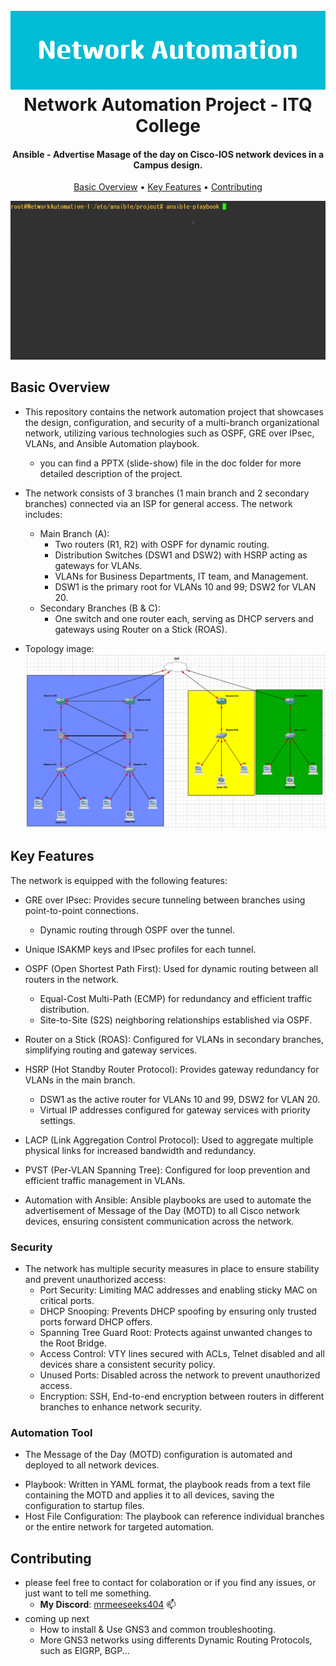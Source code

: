 <h1 align="center">
  <br>
  <img src="Images/README images/Network_Automation2.png" alt="Network Automation" width="1000">
  <br>
  Network Automation Project - ITQ College
  <br>
</h1>

<h4 align="center">Ansible - Advertise Masage of the day on Cisco-IOS network devices in a Campus design.</h4>

<p align="center">
  <a href="#basic-overview">Basic Overview</a> •
  <a href="#key-features">Key Features</a> •
  <a href="#contributing">Contributing</a> 
</p>

<p align="center">
    <img src="/Images/README images/Ansible running2.gif">
</p>

## Basic Overview
* This repository contains the network automation project that showcases the design, configuration, and security of a multi-branch organizational network, utilizing various technologies such as OSPF, GRE over IPsec, VLANs, and Ansible Automation playbook.
  -  you can find a PPTX (slide-show) file in the doc folder for more detailed description of the project.
  
* The network consists of 3 branches (1 main branch and 2 secondary branches) connected via an ISP for general access. The network includes:
  - Main Branch (A):
    - Two routers (R1, R2) with OSPF for dynamic routing.
    - Distribution Switches (DSW1 and DSW2) with HSRP acting as gateways for VLANs.
    - VLANs for Business Departments, IT team, and Management.
    - DSW1 is the primary root for VLANs 10 and 99; DSW2 for VLAN 20.
  - Secondary Branches (B & C):
    - One switch and one router each, serving as DHCP servers and gateways using Router on a Stick (ROAS).

* Topology image:
![Project Topology](Images/topology/2.png)


## Key Features
The network is equipped with the following features:
* GRE over IPsec: Provides secure tunneling between branches using point-to-point connections.
  - Dynamic routing through OSPF over the tunnel.

* Unique ISAKMP keys and IPsec profiles for each tunnel.
* OSPF (Open Shortest Path First): Used for dynamic routing between all routers in the network.
  - Equal-Cost Multi-Path (ECMP) for redundancy and efficient traffic distribution.
  - Site-to-Site (S2S) neighboring relationships established via OSPF.
* Router on a Stick (ROAS): Configured for VLANs in secondary branches, simplifying routing and gateway services.
* HSRP (Hot Standby Router Protocol): Provides gateway redundancy for VLANs in the main branch.
  - DSW1 as the active router for VLANs 10 and 99, DSW2 for VLAN 20.
  - Virtual IP addresses configured for gateway services with priority settings.
* LACP (Link Aggregation Control Protocol): Used to aggregate multiple physical links for increased bandwidth and redundancy.
* PVST (Per-VLAN Spanning Tree): Configured for loop prevention and efficient traffic management in VLANs.
* Automation with Ansible: Ansible playbooks are used to automate the advertisement of Message of the Day (MOTD) to all Cisco network devices, ensuring consistent communication across the network.


### Security
* The network has multiple security measures in place to ensure stability and prevent unauthorized access:
  - Port Security: Limiting MAC addresses and enabling sticky MAC on critical ports.
  - DHCP Snooping: Prevents DHCP spoofing by ensuring only trusted ports forward DHCP offers.
  - Spanning Tree Guard Root: Protects against unwanted changes to the Root Bridge.
  - Access Control: VTY lines secured with ACLs, Telnet disabled and all devices share a consistent security policy.
  - Unused Ports: Disabled across the network to prevent unauthorized access.
  - Encryption: SSH, End-to-end encryption between routers in different branches to enhance network security.


### Automation Tool
* The Message of the Day (MOTD) configuration is automated and deployed to all network devices.
- Playbook: Written in YAML format, the playbook reads from a text file containing the MOTD and applies it to all devices, saving the configuration to startup files.
- Host File Configuration: The playbook can reference individual branches or the entire network for targeted automation.


## Contributing
* please feel free to contact for colaboration or if you find any issues, or just want to tell me something.
  - **My Discord**: [mrmeeseeks404](https://discord.com/users/userid/mrmeeseeks404) 📫
* coming up next
  - How to install & Use GNS3 and common troubleshooting.
  - More GNS3 networks using differents Dynamic Routing Protocols, such as EIGRP, BGP...
